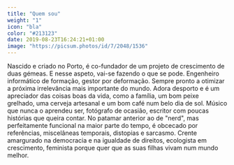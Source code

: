 ```yaml
---
title: "Quem sou"
weight: "1"
icon: "bla"
color: "#213123"
date: 2019-08-23T16:24:21+01:00
image: "https://picsum.photos/id/7/2048/1536"
---
```

Nascido e criado no Porto, é co-fundador de um projeto de crescimento de duas gémeas. E nesse aspeto, vai-se fazendo o que se pode. Engenheiro informático de formação, gestor por deformação. Sempre pronto a otimizar a próxima irrelevância mais importante do mundo. Adora desporto e é um apreciador das coisas boas da vida, como a família, um bom peixe grelhado, uma cerveja artesanal e um bom café num belo dia de sol. Músico que nunca o aprendeu ser, fotógrafo de ocasião, escritor com poucas histórias que queira contar. No patamar anterior ao de "nerd", mas perfeitamente funcional na maior parte do tempo, é obcecado por referências, miscelâneas temporais, distopias e sarcasmo. Crente amargurado na democracia e na igualdade de direitos, ecologista em crescimento, feminista porque quer que as suas filhas vivam num mundo melhor.